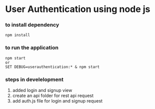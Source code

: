 # User Authentication using node js
### to install dependency
```
npm install
```
### to run the application
```
npm start
or
SET DEBUG=userauthentication:* & npm start
```
### steps in develelopment
1. added login and signup view
2. create an api folder for rest api request
3. add auth.js file for login and signup request
